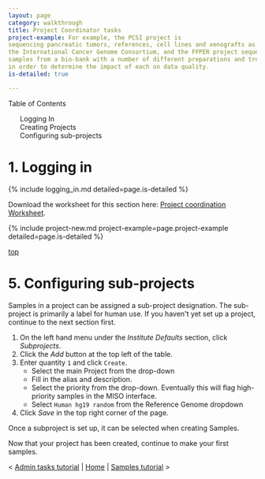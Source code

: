 ```yaml
---
layout: page
category: walkthrough
title: Project Coordinator tasks
project-example: For example, the PCSI project is
sequencing pancreatic tumors, references, cell lines and xenografts as part of
the International Cancer Genome Consortium, and the FFPER project sequences
samples from a bio-bank with a number of different preparations and treatments
in order to determine the impact of each on data quality.
is-detailed: true

---
```


<div id="toc">
Table of Contents
<ol>
    <li><a href="#login">Logging In</a></li>
    <li><a href="#proj">Creating Projects</a></li>
    <li><a href="#subproj">Configuring sub-projects</a></li>
</ol>
</div>

<a name="login"/>

# 1. Logging in

{% include logging_in.md detailed=page.is-detailed %}


<div id="infobox">
Download the worksheet for this section here: <a href="1-0-project-coordination-worksheet">Project coordination Worksheet</a>. 
</div>

{% include project-new.md project-example=page.project-example detailed=page.is-detailed %}

<a name="subproj" href="#" id="toplink">top</a>

# 5. Configuring sub-projects

Samples in a project can be assigned a sub-project designation. The sub-project
is primarily a label for human use.
If you haven't yet set up a project, continue to the
next section first.

1. On the left hand menu under the _Institute Defaults_ section, click _Subprojects_.
1. Click the _Add_ button at the top left of the table.
1. Enter quantity `1` and click `Create`.
    * Select the main Project from the drop-down
    * Fill in the alias and description.
    * Select the priority from the drop-down. Eventually this will flag high-priority samples in the MISO interface.
    * Select `Human hg19 random` from the Reference Genome dropdown
1. Click _Save_ in the top right corner of the page.

Once a subproject is set up, it can be selected when creating Samples.


Now that your project has been created, continue to make your first samples.


< <a href="0-0-admin-tasks">Admin tasks tutorial</a> | <a href="index">Home</a> | <a href="2-0-samples">Samples tutorial</a> > 
